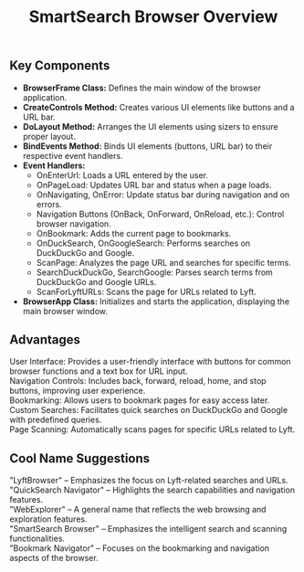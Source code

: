 <!DOCTYPE html>
<html lang="en">
<head>
    <meta charset="UTF-8">
    <meta name="viewport" content="width=device-width, initial-scale=1.0">
    
<body>
    <header>
        <div class="container">
            <h1>SmartSearch Browser Overview</h1>
        </div>
    </header>
    <div class="container">
        <div class="main-content">
            <section class="section">
                <h2>Key Components</h2>
                <ul>
                    <li><strong>BrowserFrame Class:</strong> Defines the main window of the browser application.</li>
                    <li><strong>CreateControls Method:</strong> Creates various UI elements like buttons and a URL bar.</li>
                    <li><strong>DoLayout Method:</strong> Arranges the UI elements using sizers to ensure proper layout.</li>
                    <li><strong>BindEvents Method:</strong> Binds UI elements (buttons, URL bar) to their respective event handlers.</li>
                    <li><strong>Event Handlers:</strong>
                        <ul>
                            <li>OnEnterUrl: Loads a URL entered by the user.</li>
                            <li>OnPageLoad: Updates URL bar and status when a page loads.</li>
                            <li>OnNavigating, OnError: Update status bar during navigation and on errors.</li>
                            <li>Navigation Buttons (OnBack, OnForward, OnReload, etc.): Control browser navigation.</li>
                            <li>OnBookmark: Adds the current page to bookmarks.</li>
                            <li>OnDuckSearch, OnGoogleSearch: Performs searches on DuckDuckGo and Google.</li>
                            <li>ScanPage: Analyzes the page URL and searches for specific terms.</li>
                            <li>SearchDuckDuckGo, SearchGoogle: Parses search terms from DuckDuckGo and Google URLs.</li>
                            <li>ScanForLyftURLs: Scans the page for URLs related to Lyft.</li>
                        </ul>
                    </li>
                    <li><strong>BrowserApp Class:</strong> Initializes and starts the application, displaying the main browser window.</li>
                </ul>
            </section>
            <section class="section">
                <h2>Advantages</h2>
                <div class="advantages">
                    <div>User Interface: Provides a user-friendly interface with buttons for common browser functions and a text box for URL input.</div>
                    <div>Navigation Controls: Includes back, forward, reload, home, and stop buttons, improving user experience.</div>
                    <div>Bookmarking: Allows users to bookmark pages for easy access later.</div>
                    <div>Custom Searches: Facilitates quick searches on DuckDuckGo and Google with predefined queries.</div>
                    <div>Page Scanning: Automatically scans pages for specific URLs related to Lyft.</div>
                </div>
            </section>
            <section class="section">
                <h2>Cool Name Suggestions</h2>
                <div class="names">
                    <div>"LyftBrowser" – Emphasizes the focus on Lyft-related searches and URLs.</div>
                    <div>"QuickSearch Navigator" – Highlights the search capabilities and navigation features.</div>
                    <div>"WebExplorer" – A general name that reflects the web browsing and exploration features.</div>
                    <div>"SmartSearch Browser" – Emphasizes the intelligent search and scanning functionalities.</div>
                    <div>"Bookmark Navigator" – Focuses on the bookmarking and navigation aspects of the browser.</div>
                </div>
            </section>
        </div>
    </div>
</body>
</html>
